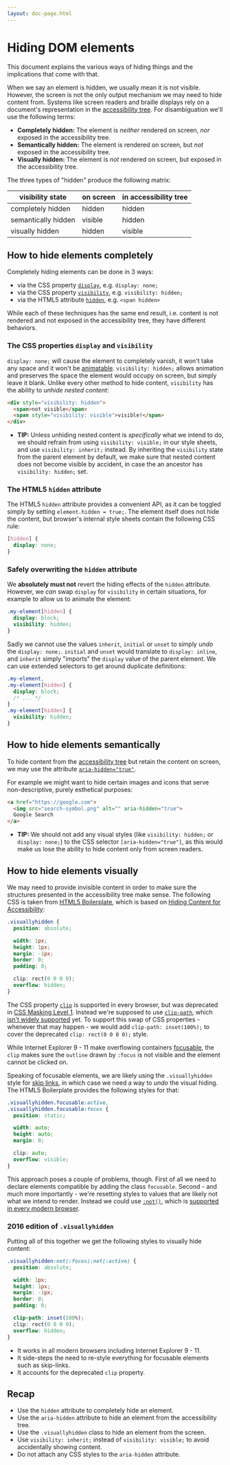 ```yaml
---
layout: doc-page.html
---
```


# Hiding DOM elements

This document explains the various ways of hiding things and the implications that come with that.

When we say an element is hidden, we usually mean it is not visible. However, the screen is not the only output mechanism we may need to hide content from. Systems like screen readers and braille displays rely on a document's representation in the [accessibility tree](../concepts.md#Accessibility-tree). For disambiguation we'll use the following terms:

* **Completely hidden:** The element is *neither* rendered on screen, *nor* exposed in the accessibility tree.
* **Semantically hidden:** The element is rendered on screen, but *not* exposed in the accessibility tree.
* **Visually hidden:** The element is *not* rendered on screen, but exposed in the accessibility tree.

The three types of "hidden" produce the following matrix:

| visibility state | on screen | in accessibility tree |
| ---------------- | --------- | --------------------- |
| completely hidden | hidden | hidden |
| semantically hidden | visible | hidden |
| visually hidden | hidden | visible |


## How to hide elements completely

Completely hiding elements can be done in 3 ways:

* via the CSS property [`display`](https://developer.mozilla.org/en-US/docs/Web/CSS/display), e.g. `display: none;`
* via the CSS property [`visibility`](https://developer.mozilla.org/en/docs/Web/CSS/visibility), e.g. `visibility: hidden;`
* via the HTML5 attribute [`hidden`](https://developer.mozilla.org/en-US/docs/Web/HTML/Global_attributes/hidden), e.g. `<span hidden>`

While each of these techniques has the same end result, i.e. content is not rendered and not exposed in the accessibility tree, they have different behaviors.

### The CSS properties `display` and `visibility`

`display: none;` will cause the element to completely vanish, it won't take any space and it won't be [animatable](https://developer.mozilla.org/en-US/docs/Web/CSS/CSS_Transitions/Using_CSS_transitions). `visibility: hidden;` allows animation and preserves the space the element would occupy on screen, but simply leave it blank. Unlike every other method to hide content, `visibility` has the ability to *unhide nested content*:

```html
<div style="visibility: hidden">
  <span>not visible</span>
  <span style="visibility: visible">visible!</span>
</div>
```

* **TIP:** Unless unhiding nested content is *specifically* what we intend to do, we should refrain from using `visibility: visible;` in our style sheets, and use `visibility: inherit;` instead. By inheriting the `visibility` state from the parent element by default, we make sure that nested content does not become visible by accident, in case the an ancestor has `visibility: hidden;` set.

### The HTML5 `hidden` attribute

The HTML5 `hidden` attribute provides a convenient API, as it can be toggled simply by setting `element.hidden = true;`. The element itself does not hide the content, but browser's internal style sheets contain the following CSS rule:

```css
[hidden] {
  display: none;
}
```

### Safely overwriting the `hidden` attribute

We **absolutely must not** revert the hiding effects of the `hidden` attribute. However, we *can* swap `display` for `visibility` in certain situations, for example to allow us to animate the element:

```css
.my-element[hidden] {
  display: block;
  visibility: hidden;
}
```

Sadly we cannot use the values `inherit`, `initial` or `unset` to simply *undo* the `display: none;`. `initial` and `unset` would translate to `display: inline`, and `inherit` simply "imports" the `display` value of the parent element. We can use extended selectors to get around duplicate definitions:

```css
.my-element,
.my-element[hidden] {
  display: block;
  /* ... */
}
.my-element[hidden] {
  visibility: hidden;
}
```

## How to hide elements semantically

To hide content from the [accessibility tree](../concepts.md#Accessibility-tree) but retain the content on screen, we may use the attribute [`aria-hidden="true"`](http://w3c.github.io/aria/aria/aria.html#aria-hidden).

For example we might want to hide certain images and icons that serve non-descriptive, purely esthetical purposes:

```html
<a href="https://google.com">
  <img src="search-symbol.png" alt="" aria-hidden="true">
  Google Search
</a>
```

* **TIP:** We should not add any visual styles (like `visibility: hidden;` or `display: none;`) to the CSS selector `[aria-hidden="true"]`, as this would make us lose the ability to hide content only from screen readers.


## How to hide elements visually

We may need to provide invisible content in order to make sure the structures presented in the accessibility tree make sense. The following CSS is taken from [HTML5 Boilerplate](https://github.com/h5bp/html5-boilerplate/blob/v5.0.0/src/css/main.css#L126-L156), which is based on [Hiding Content for Accessibility](http://snook.ca/archives/html_and_css/hiding-content-for-accessibility):

```css
.visuallyhidden {
  position: absolute;

  width: 1px;
  height: 1px;
  margin: -1px;
  border: 0;
  padding: 0;

  clip: rect(0 0 0 0);
  overflow: hidden;
}
```

The CSS property [`clip`](https://developer.mozilla.org/en-US/docs/Web/CSS/clip) is supported in every browser, but was deprecated in [CSS Masking Level 1](https://drafts.fxtf.org/css-masking-1/#clip-property). Instead we're supposed to use [`clip-path`](https://developer.mozilla.org/en-US/docs/Web/CSS/clip-path), which [isn't widely supported](http://caniuse.com/#search=clip-path) yet. To support this swap of CSS properties - whenever that may happen - we would add `clip-path: inset(100%);` to cover the deprecated `clip: rect(0 0 0 0);` style.

While Internet Explorer 9 - 11 make overflowing containers [focusable](../what-is-focusable.md), the `clip` makes sure the `outline` drawn by `:focus` is not visible and the element cannot be clicked on.

Speaking of focusable elements, we are likely using the `.visuallyhidden` style for [skip links](http://webaim.org/techniques/skipnav/), in which case we need a way to *undo* the visual hiding. The HTML5 Boilerplate provides the following styles for that:

```css
.visuallyhidden.focusable:active,
.visuallyhidden.focusable:focus {
  position: static;

  width: auto;
  height: auto;
  margin: 0;

  clip: auto;
  overflow: visible;
}
```

This approach poses a couple of problems, though. First of all we need to declare elements compatible by adding the class `focusable`. Second - and much more importantly - we're resetting styles to values that are likely not what we intend to render. Instead we could use [`:not()`](https://developer.mozilla.org/en-US/docs/Web/CSS/:not), which is [supported in every modern browser](http://caniuse.com/#feat=css-sel3).


### 2016 edition of `.visuallyhidden`

Putting all of this together we get the following styles to visually hide content:

```css
.visuallyhidden:not(:focus):not(:active) {
  position: absolute;

  width: 1px;
  height: 1px;
  margin: -1px;
  border: 0;
  padding: 0;

  clip-path: inset(100%);
  clip: rect(0 0 0 0);
  overflow: hidden;
}
```

* It works in all modern browsers including Internet Explorer 9 - 11.
* It side-steps the need to re-style everything for focusable elements such as skip-links.
* It accounts for the deprecated `clip` property.

## Recap

* Use the `hidden` attribute to completely hide an element.
* Use the `aria-hidden` attribute to hide an element from the accessibility tree.
* Use the `.visuallyhidden` class to hide an element from the screen.
* Use `visibility: inherit;` instead of `visibility: visible;` to avoid accidentally showing content.
* Do not attach any CSS styles to the `aria-hidden` attribute.
